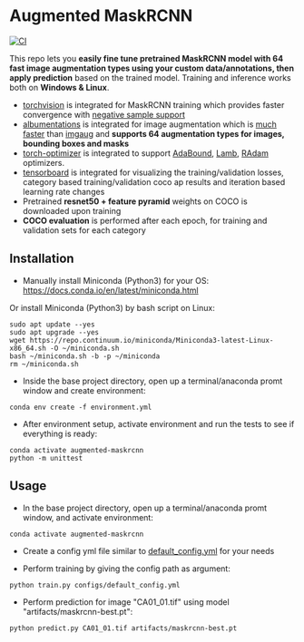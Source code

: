 # Augmented MaskRCNN

[![CI](https://github.com/fcakyon/augmented-maskrcnn/workflows/CI/badge.svg)](https://github.com/fcakyon/augmented-maskrcnn/actions?query=event%3Apush+branch%3Amaster+is%3Acompleted+workflow%3ACI)

This repo lets you **easily fine tune pretrained MaskRCNN model with 64 fast image augmentation types using your custom data/annotations, then apply prediction** based on the trained model. Training and inference works both on **Windows & Linux**.

- [torchvision](https://github.com/pytorch/vision) is integrated for MaskRCNN training which provides faster convergence with [negative sample support](https://github.com/pytorch/vision/releases/tag/v0.6.0)
- [albumentations](https://github.com/albumentations-team/albumentations) is integrated for image augmentation which is [much faster](https://github.com/albumentations-team/albumentations#benchmarking-results) than [imgaug](https://github.com/aleju/imgaug) and **supports 64 augmentation types for images, bounding boxes and masks**
- [torch-optimizer](https://github.com/jettify/pytorch-optimizer) is integrated to support [AdaBound](https://arxiv.org/abs/1902.09843), [Lamb](https://arxiv.org/abs/1904.00962), [RAdam](https://arxiv.org/abs/1908.03265) optimizers.
- [tensorboard](https://github.com/tensorflow/tensorboard) is integrated for visualizing the training/validation losses, category based training/validation coco ap results and iteration based learning rate changes
- Pretrained **resnet50 + feature pyramid** weights on COCO is downloaded upon training
- **COCO evaluation** is performed after each epoch, for training and validation sets for each category

## Installation

- Manually install Miniconda (Python3) for your OS:
https://docs.conda.io/en/latest/miniconda.html

Or install Miniconda (Python3) by bash script on Linux:

```console
sudo apt update --yes
sudo apt upgrade --yes
wget https://repo.continuum.io/miniconda/Miniconda3-latest-Linux-x86_64.sh -O ~/miniconda.sh
bash ~/miniconda.sh -b -p ~/miniconda
rm ~/miniconda.sh
```

- Inside the base project directory, open up a terminal/anaconda promt window and create environment:

```console
conda env create -f environment.yml
```

- After environment setup, activate environment and run the tests to see if everything is ready:

```console
conda activate augmented-maskrcnn
python -m unittest
```

## Usage

- In the base project directory, open up a terminal/anaconda promt window, and activate environment:

```console
conda activate augmented-maskrcnn
```

- Create a config yml file similar to [default_config.yml](configs/default_config.yml) for your needs

- Perform training by giving the config path as argument:

```console
python train.py configs/default_config.yml
```

- Perform prediction for image "CA01_01.tif" using model "artifacts/maskrcnn-best.pt":

```console
python predict.py CA01_01.tif artifacts/maskrcnn-best.pt
```
